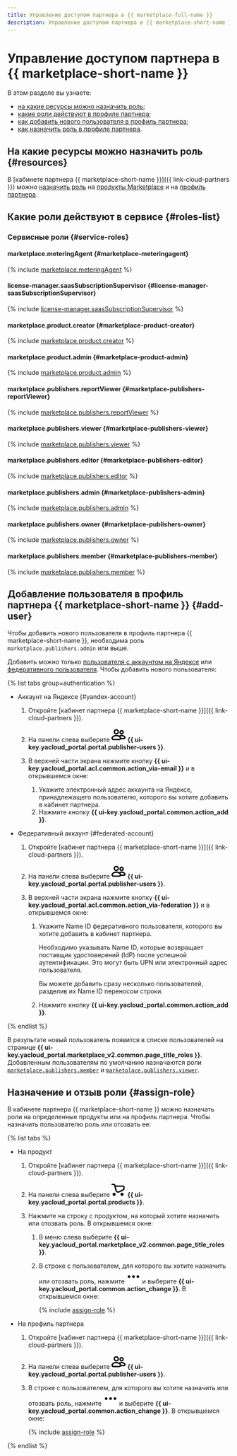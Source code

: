 ```yaml
---
title: Управление доступом партнера в {{ marketplace-full-name }}
description: Управление доступом партнера в {{ marketplace-short-name }}. В разделе описано, на какие ресурсы можно назначить роль, какие роли действуют в сервисе, какие роли необходимы для того или иного действия.
---
```


# Управление доступом партнера в {{ marketplace-short-name }}

В этом разделе вы узнаете:
* [на какие ресурсы можно назначить роль](#resources);
* [какие роли действуют в профиле партнера](#roles-list);
* [как добавить нового пользователя в профиль партнера](#add-user);
* [как назначить роль в профиле партнера](#assign-role).

## На какие ресурсы можно назначить роль {#resources}

 В [кабинете партнера {{ marketplace-short-name }}]({{ link-cloud-partners }}) можно [назначить роль](#assign-role) на [продукты Marketplace](../concepts/product.md) и на [профиль партнера](../concepts/publisher.md).

## Какие роли действуют в сервисе {#roles-list}

### Сервисные роли {#service-roles}

#### marketplace.meteringAgent {#marketplace-meteringagent}

{% include [marketplace.meteringAgent](../../_roles/marketplace/meteringAgent.md) %}

#### license-manager.saasSubscriptionSupervisor {#license-manager-saasSubscriptionSupervisor}

{% include [license-manager.saasSubscriptionSupervisor](../../_roles/license-manager/saasSubscriptionSupervisor.md) %}

#### marketplace.product.creator {#marketplace-product-creator}

{% include [marketplace.product.creator](../../_roles/marketplace/product/creator.md) %}

#### marketplace.product.admin {#marketplace-product-admin}

{% include [marketplace.product.admin](../../_roles/marketplace/product/admin.md) %}

#### marketplace.publishers.reportViewer {#marketplace-publishers-reportViewer}

{% include [marketplace.publishers.reportViewer](../../_roles/marketplace/publishers/reportViewer.md) %}

#### marketplace.publishers.viewer {#marketplace-publishers-viewer}

{% include [marketplace.publishers.viewer](../../_roles/marketplace/publishers/viewer.md) %}

#### marketplace.publishers.editor {#marketplace-publishers-editor}

{% include [marketplace.publishers.editor](../../_roles/marketplace/publishers/editor.md) %}

#### marketplace.publishers.admin {#marketplace-publishers-admin}

{% include [marketplace.publishers.admin](../../_roles/marketplace/publishers/admin.md) %}

#### marketplace.publishers.owner {#marketplace-publishers-owner}

{% include [marketplace.publishers.owner](../../_roles/marketplace/publishers/owner.md) %}

#### marketplace.publishers.member {#marketplace-publishers-member}

{% include [marketplace.publishers.member](../../_roles/marketplace/publishers/member.md) %}

## Добавление пользователя в профиль партнера {{ marketplace-short-name }} {#add-user}

Чтобы добавить нового пользователя в профиль партнера {{ marketplace-short-name }}, необходима роль `marketplace.publishers.admin` или выше.

Добавить можно только [пользователя с аккаунтом на Яндексе](../../iam/concepts/users/accounts.md#passport) или [федеративного пользователя](../../iam/concepts/users/accounts.md#saml-federation). Чтобы добавить нового пользователя:

{% list tabs group=authentication %}

- Аккаунт на Яндексе {#yandex-account}

  1. Откройте [кабинет партнера {{ marketplace-short-name }}]({{ link-cloud-partners }}).
  1. На панели слева выберите ![persons](../../_assets/console-icons/persons.svg) **{{ ui-key.yacloud_portal.portal.publisher-users }}**.
  1. В верхней части экрана нажмите кнопку **{{ ui-key.yacloud_portal.acl.common.action_via-email }}** и в открывшемся окне:

      1. Укажите электронный адрес аккаунта на Яндексе, принадлежащего пользователю, которого вы хотите добавить в кабинет партнера.
      1. Нажмите кнопку **{{ ui-key.yacloud_portal.common.action_add }}**.

- Федеративный аккаунт {#federated-account}

  1. Откройте [кабинет партнера {{ marketplace-short-name }}]({{ link-cloud-partners }}).
  1. На панели слева выберите ![persons](../../_assets/console-icons/persons.svg) **{{ ui-key.yacloud_portal.portal.publisher-users }}**.
  1. В верхней части экрана нажмите кнопку **{{ ui-key.yacloud_portal.acl.common.action_via-federation }}** и в открывшемся окне:

      1. Укажите Name ID федеративного пользователя, которого вы хотите добавить в кабинет партнера.

          Необходимо указывать Name ID, которые возвращает поставщик удостоверений (IdP) после успешной аутентификации. Это могут быть UPN или электронный адрес пользователя.

          Вы можете добавить сразу несколько пользователей, разделив их Name ID переносом строки.

      1. Нажмите кнопку **{{ ui-key.yacloud_portal.common.action_add }}**.

{% endlist %}

В результате новый пользователь появится в списке пользователей на странице **{{ ui-key.yacloud_portal.marketplace_v2.common.page_title_roles }}**. Добавленным пользователям по умолчанию назначаются роли [`marketplace.publishers.member`](#marketplace-publishers-member) и [`marketplace.publishers.viewer`](#marketplace-publishers-viewer).

## Назначение и отзыв роли {#assign-role}

В кабинете партнера {{ marketplace-short-name }} можно назначать роли на определенные продукты или на профиль партнера. Чтобы назначить пользователю роль или отозвать ее:

{% list tabs %}

- На продукт

  1. Откройте [кабинет партнера {{ marketplace-short-name }}]({{ link-cloud-partners }}).
  1. На панели слева выберите ![shopping-cart](../../_assets/console-icons/shopping-cart.svg) **{{ ui-key.yacloud_portal.portal.products }}**.
  1. Нажмите на строку с продуктом, на который хотите назначить или отозвать роль. В открывшемся окне:

      1. В меню слева выберите **{{ ui-key.yacloud_portal.marketplace_v2.common.page_title_roles }}**.
      1. В строке с пользователем, для которого вы хотите назначить или отозвать роль, нажмите ![ellipsis](../../_assets/console-icons/ellipsis.svg) и выберите **{{ ui-key.yacloud_portal.common.action_change }}**. В открывшемся окне:

          {% include [assign-role](../../_includes/marketplace/assign-role.md) %}

- На профиль партнера

  1. Откройте [кабинет партнера {{ marketplace-short-name }}]({{ link-cloud-partners }}).
  1. На панели слева выберите ![persons](../../_assets/console-icons/persons.svg) **{{ ui-key.yacloud_portal.portal.publisher-users }}**.
  1. В строке с пользователем, для которого вы хотите назначить или отозвать роль, нажмите ![ellipsis](../../_assets/console-icons/ellipsis.svg) и выберите **{{ ui-key.yacloud_portal.common.action_change }}**. В открывшемся окне:

      {% include [assign-role](../../_includes/marketplace/assign-role.md) %}

{% endlist %}